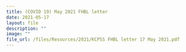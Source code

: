 ```yaml
---
title: (COVID 19) May 2021 FHBL letter
date: 2021-05-17
layout: file
description: ""
image: ""
file_url: /files/Resources/2021/KCPSS FHBL letter 17 May 2021.pdf
---
```

